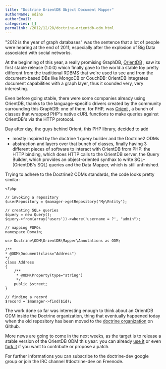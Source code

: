 ```yaml
---
title: "Doctrine OrientDB Object Document Mapper"
authorName: odino
authorEmail:
categories: []
permalink: /2012/12/28/doctrine-orientdb-odm.html
---
```

"2012 is the year of graph databases" was the sentence that a lot of
people were hearing at the end of 2011, especially after the explosion
of Big Data associated with social networks.

At the beginning of this year, a really promising GraphDB,
[OrientDB](http://orientdb.org) , saw its first stable release (1.0.0)
which finally gave to the world a stable toy pretty different from the
traditional RDBMS that we're used to see and from the document-based DBs
like MongoDB or CouchDB: OrientDB integrates document capabilities with
a graph layer, thus it sounded very, very interesting.

Even before going stable, there were some companies already using
OrientDB, thanks to the language-specific drivers created by the
community surrounding this GraphDB: one of them, for PHP, was
[Orient](http://github.com/congow/Orient) , a bunch of classes that
wrapped PHP's native cURL functions to make queries against OrientDB's
via the HTTP protocol.

Day after day, the guys behind Orient, this PHP library, decided to add
- mostly inspired by the doctrine 1 query builder and the Doctrine2 ODMs
- abstraction and layers over that bunch of classes, finally having 3
different pieces of software to interact with OrientDB from PHP: the
HTTP binding, which does HTTP calls to the OrientDB server, the Query
Builder, which provides an object-oriented synthax to write SQL+
(OrientDB's SQL) queries and the Data Mapper, which is still unfinished.

Trying to adhere to the Doctrine2 ODMs standards, the code looks pretty
similar:

~~~~ {.sourceCode .php}
<?php

// invoking a repository
$userRepository = $manager->getRepository('My\Entity');

// creating SQL+ queries
$query = new Query();
$query->from(array('users'))->where('username = ?', "admin");

// mapping POPOs
namespace Domain;

use Doctrine\ODM\OrientDB\Mapper\Annotations as ODM;

/**
* @ODM\Document(class="Address")
*/
class Address
{
    /**
     * @ODM\Property(type="string")
     */
    public $street;
}

// finding a record
$record = $manager->find($id);
~~~~

The work done so far was interesting enough to think about an OrientDB
ODM inside the Doctrine organization, thing that eventually happened
today when the old repository has been moved to the [doctrine
organization](https://github.com/doctrine/orientdb-odm) on Github.

More news are going to come in the next weeks, as the target is to
release a stable version of the OrientDB ODM this year: you can already
[use it](https://packagist.org/packages/doctrine/orientdb-odm) or even
[fork it](https://github.com/doctrine/orientdb-odm) if you want to
contribute or propose a patch.

For further informations you can subscribe to the doctrine-dev google
group or join the IRC channel \#doctrine-dev on Freenode.
